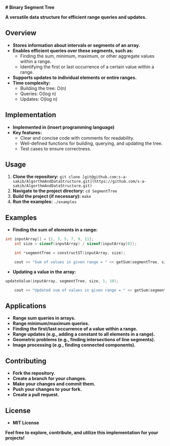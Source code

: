  **# Binary Segment Tree**

**A versatile data structure for efficient range queries and updates.**

## Overview

* **Stores information about intervals or segments of an array.**
* **Enables efficient queries over these segments, such as:**
    * Finding the sum, minimum, maximum, or other aggregate values within a range.
    * Identifying the first or last occurrence of a certain value within a range.
* **Supports updates to individual elements or entire ranges.**
* **Time complexity:**
    * Building the tree: O(n)
    * Queries: O(log n)
    * Updates: O(log n)

## Implementation

* **Implemented in (insert programming language)**
* **Key features:**
    * Clear and concise code with comments for readability.
    * Well-defined functions for building, querying, and updating the tree.
    * Test cases to ensure correctness.

## Usage

1. **Clone the repository:** `git clone [git@github.com:s-a-sakib/AlgorthmAndDataStructure.git](https://github.com/s-a-sakib/AlgorthmAndDataStructure.git)`
2. **Navigate to the project directory:** `cd SegmentTree`
3. **Build the project (if necessary):** `make`
4. **Run the examples:** `./examples`

## Examples

* **Finding the sum of elements in a range:**
```c++
int inputArray[] = {1, 3, 5, 7, 9, 11};
    int size = sizeof(inputArray) / sizeof(inputArray[0]);

    int *segmentTree = constructST(inputArray, size);

    cout << "Sum of values in given range = " << getSum(segmentTree, size, 1, 3) << endl;

```

* **Updating a value in the array:**
```c++
updateValue(inputArray, segmentTree, size, 1, 10);

    cout << "Updated sum of values in given range = " << getSum(segmentTree, size, 1, 3) << endl;
```

## Applications

* **Range sum queries in arrays.**
* **Range minimum/maximum queries.**
* **Finding the first/last occurrence of a value within a range.**
* **Range updates (e.g., adding a constant to all elements in a range).**
* **Geometric problems (e.g., finding intersections of line segments).**
* **Image processing (e.g., finding connected components).**

## Contributing

* **Fork the repository.**
* **Create a branch for your changes.**
* **Make your changes and commit them.**
* **Push your changes to your fork.**
* **Create a pull request.**

## License

* **MIT License**

**Feel free to explore, contribute, and utilize this implementation for your projects!**
